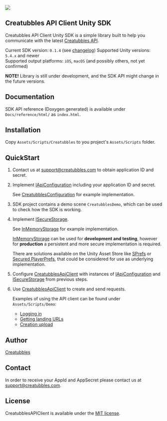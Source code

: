 [![](https://stateoftheart.creatubbles.com/wp-content/uploads/2015/01/ctb_home_logo.png)](https://www.creatubbles.com/)

## Creatubbles API Client Unity SDK
Creatubbles API Client Unity SDK is a simple library built to help you communicate with the latest [Creatubbles API](https://stateoftheart.creatubbles.com/api/).

Current SDK version: `0.1.4` (see [changelog](CHANGELOG.md))
Supported Unity versions: `5.4.x` and newer  
Supported output platforms: `iOS`, `macOS` (and possibly others, not yet confirmed)

**NOTE!** Library is still under development, and the SDK API might change in the future versions.

## Documentation
SDK API reference (Doxygen generated) is available under `Docs/reference/html/` as `index.html`.

## Installation
Copy  `Assets/Scripts/Creatubbles` to you project's `Assets/Scripts` folder.

## QuickStart
1. Contact us at <support@creatubbles.com> to obtain application ID and secret.

2. Implement [IApiConfiguration](Assets/Scripts/Creatubbles/Api/IApiConfiguration.cs) including your application ID and secret.

    See [CreatubblesConfiguration](Assets/Scripts/Demo/CreatubblesConfiguration.cs) for example implementation.

3. SDK project contains a demo scene `CreatubblesDemo`, which can be used to check how the SDK is working.

4. Implement [ISecureStorage](Assets/Scripts/Creatubbles/Api/Storage/ISecureStorage.cs).

    See [InMemoryStorage](Assets/Scripts/Creatubbles/Api/Storage/InMemoryStorage.cs) for example implementation.

    [InMemoryStorage](Assets/Scripts/Creatubbles/Api/Storage/InMemoryStorage.cs) can be used for **development and testing**, however for **production** a persistent and more secure implementation is required.

    There are solutions available on the Unity Asset Store like [SPrefs](https://www.assetstore.unity3d.com/en/#!/content/56051) or [Secured PlayerPrefs](https://www.assetstore.unity3d.com/en/#!/content/32357), that could be considered for use as underlying implementation.

5. Configure [CreatubblesApiClient](Assets/Scripts/Creatubbles/Api/CreatubblesApiClient) with instances of [IApiConfiguration](Assets/Scripts/Creatubbles/Api/IApiConfiguration.cs) and [ISecureStorage](Assets/Scripts/Creatubbles/Api/Storage/ISecureStorage.cs) from previous steps.

6. Use [CreatubblesApiClient](Assets/Scripts/Creatubbles/Api/CreatubblesApiClient) to create and send requests.

    Examples of using the API client can be found under `Assets/Scripts/Demo`:
    * [Logging in](Assets/Scripts/Demo/LogInDemo.cs)
    * [Getting landing URLs](Assets/Scripts/Demo/LandingUrlsDemo.cs)
    * [Creation upload](Assets/Scripts/Demo/UploadDemo.cs)

## Author
[Creatubbles](https://www.creatubbles.com/)

## Contact
In order to receive your AppId and AppSecret please contact us at <support@creatubbles.com>.

## License
CreatubblesAPIClient is available under the [MIT license](LICENSE.md).
